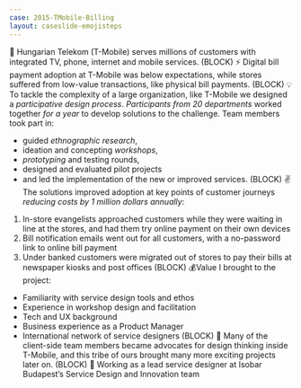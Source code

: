 ```yaml
---
case: 2015-TMobile-Billing
layout: caseslide-emojisteps
---
```

🏢 Hungarian Telekom (T-Mobile) serves millions of customers with integrated TV, phone, internet and mobile services. 
(BLOCK)
⚡ Digital bill payment adoption at T-Mobile was below expectations, while stores suffered from low-value transactions, like physical bill payments. 
(BLOCK)
💡 To tackle the complexity of a large organization, like T-Mobile we designed a *participative design process*. *Participants from 20 departments* worked together *for a year* to develop solutions to the challenge. Team members took part in: 

- guided *ethnographic research*, 
- ideation and concepting *workshops*, 
- *prototyping* and testing rounds, 
- designed and evaluated pilot projects
- and led the implementation of the new or improved services. 
(BLOCK)
✌️The solutions improved adoption at key points of  customer journeys *reducing costs by 1 million dollars annually*:

1. In-store evangelists approached customers while they were waiting in line at the stores, and had them try online payment on their own devices
2. Bill notification emails went out for all customers, with a no-password link to online bill payment
3. Under banked customers were migrated out of stores to pay their bills at newspaper kiosks and post offices
(BLOCK) 
💰Value I brought to the project:

- Familiarity with service design tools and ethos
- Experience in workshop design and facilitation
- Tech and UX background
- Business experience as a Product Manager
- International network of service designers 
(BLOCK)
💙 Many of the client-side team members became advocates for design thinking inside T-Mobile, and this tribe of ours brought many more exciting projects later on. 
(BLOCK)
👥 Working as a lead service designer at Isobar Budapest’s Service Design and Innovation team